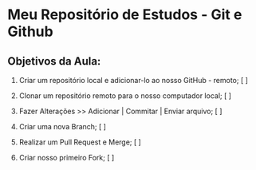 # Meu Repositório de Estudos - Git e Github

## Objetivos da Aula:

1. Criar um repositório local e adicionar-lo ao nosso GitHub - remoto; [ ]

2. Clonar um repositório remoto para o nosso computador local; [ ]

3. Fazer Alterações >> Adicionar | Commitar | Enviar arquivo; [ ]

4. Criar uma nova Branch; [ ]

5. Realizar um Pull Request e Merge; [ ] 

7. Criar nosso primeiro Fork; [ ] 
